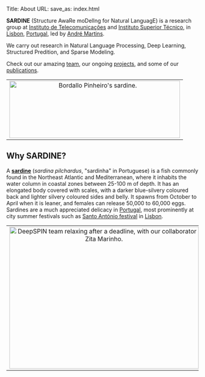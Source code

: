 Title: About
URL: 
save_as: index.html

**SARDINE** (Structure AwaRe moDelIng for Natural LanguagE) is a research group at [Instituto de Telecomunicações](https://it.pt) and [Instituto Superior Técnico](https://tecnico.ulisboa.pt), in [Lisbon](http://en.wikipedia.org/wiki/Lisbon), [Portugal](http://en.wikipedia.org/wiki/Portugal), led by [André Martins](http://andre-martins.github.io).

We carry out research in Natural Language Processing, Deep Learning, Structured Predition, and Sparse Modeling.

Check out our amazing [team](pages/team.html), our ongoing [projects](pages/projects.html), and some of our [publications](pages/publications). 


<table style="text-align: left; width: 100%;" border="0" cellpadding="2" cellspacing="20">
  <tbody>
    <tr>
      <td style="vertical-align: top; text-align: center;">
      <img style="width: 447px; height: 150px;" alt="Bordallo Pinheiro's sardine." src="{filename}/images/sardinha.jpg" />
      </td>
    </tr>
  </tbody>
</table>


## Why SARDINE?

A **[sardine](https://en.wikipedia.org/wiki/Sardine)** (*sardina pilchardus*, "sardinha" in Portuguese) is a fish commonly found in the Northeast Atlantic and Mediterranean, where it inhabits the water column in coastal zones between 25-100 m of depth.
It has an elongated body covered with scales, with a darker blue-silvery coloured back and lighter silvery coloured sides and belly.
It spawns from October to April when it is leaner, and females can release 50,000 to 60,000 eggs.
Sardines are a much appreciated delicacy in [Portugal](http://en.wikipedia.org/wiki/Portugal), most prominently at city summer festivals such as [Santo António festival](https://beportugal.com/lisbon-sardine-festival) in [Lisbon](http://en.wikipedia.org/wiki/Lisbon). 

<table style="text-align: left; width: 100%;" border="0" cellpadding="2" cellspacing="20">
  <tbody>
    <tr>
      <td style="vertical-align: top; text-align: center;">
      <img style="width: 496px; height: 372px;" alt="DeepSPIN team relaxing after a deadline, with our collaborator Zita Marinho." src="{filename}/images/deepspin_team.jpg" />
      </td>
    </tr>
  </tbody>
</table>


